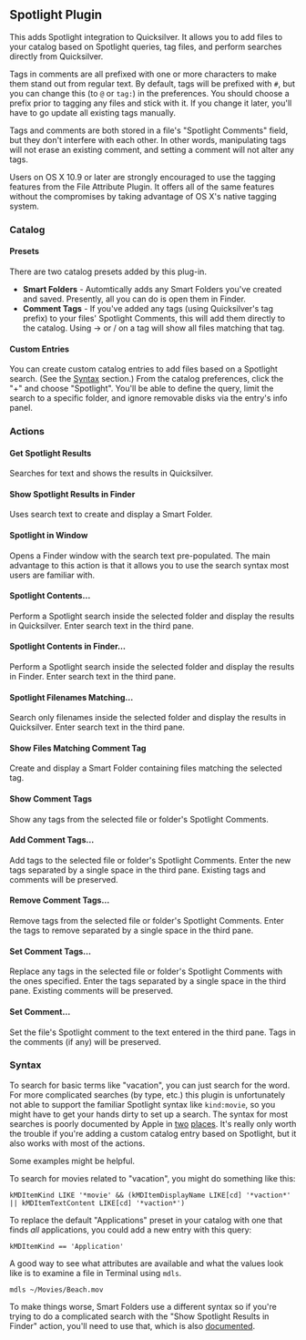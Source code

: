 ## Spotlight Plugin ##

This adds Spotlight integration to Quicksilver. It allows you to add files to your catalog based on Spotlight queries, tag files, and perform searches directly from Quicksilver.

Tags in comments are all prefixed with one or more characters to make them stand out from regular text. By default, tags will be prefixed with `#`, but you can change this (to `@` or `tag:`) in the preferences. You should choose a prefix prior to tagging any files and stick with it. If you change it later, you'll have to go update all existing tags manually.

Tags and comments are both stored in a file's "Spotlight Comments" field, but they don't interfere with each other. In other words, manipulating tags will not erase an existing comment, and setting a comment will not alter any tags.

Users on OS X 10.9 or later are strongly encouraged to use the tagging features from the File Attribute Plugin. It offers all of the same features without the compromises by taking advantage of OS X's native tagging system.

### Catalog ###

#### Presets ####

There are two catalog presets added by this plug-in.

 * **Smart Folders** - Automtically adds any Smart Folders you've created and saved. Presently, all you can do is open them in Finder.
 * **Comment Tags** - If you've added any tags (using Quicksilver's tag prefix) to your files' Spotlight Comments, this will add them directly to the catalog. Using → or / on a tag will show all files matching that tag.

#### Custom Entries ####

You can create custom catalog entries to add files based on a Spotlight search. (See the [Syntax](#syntax) section.) From the catalog preferences, click the "+" and choose "Spotlight". You'll be able to define the query, limit the search to a specific folder, and ignore removable disks via the entry's info panel.

### Actions ###

#### Get Spotlight Results ####

Searches for text and shows the results in Quicksilver.

#### Show Spotlight Results in Finder ####

Uses search text to create and display a Smart Folder.

#### Spotlight in Window ####

Opens a Finder window with the search text pre-populated. The main advantage to this action is that it allows you to use the search syntax most users are familiar with.

#### Spotlight Contents… ####

Perform a Spotlight search inside the selected folder and display the results in Quicksilver. Enter search text in the third pane.

#### Spotlight Contents in Finder… ####

Perform a Spotlight search inside the selected folder and display the results in Finder. Enter search text in the third pane.

#### Spotlight Filenames Matching… ####

Search only filenames inside the selected folder and display the results in Quicksilver. Enter search text in the third pane.

#### Show Files Matching Comment Tag ####

Create and display a Smart Folder containing files matching the selected tag.

#### Show Comment Tags ####

Show any tags from the selected file or folder's Spotlight Comments.

#### Add Comment Tags… ####

Add tags to the selected file or folder's Spotlight Comments. Enter the new tags separated by a single space in the third pane. Existing tags and comments will be preserved.

#### Remove Comment Tags… ####

Remove tags from the selected file or folder's Spotlight Comments. Enter the tags to remove separated by a single space in the third pane.

#### Set Comment Tags… ####

Replace any tags in the selected file or folder's Spotlight Comments with the ones specified. Enter the tags separated by a single space in the third pane. Existing comments will be preserved.

#### Set Comment… ####

Set the file's Spotlight comment to the text entered in the third pane. Tags in the comments (if any) will be preserved.

### Syntax ###

To search for basic terms like "vacation", you can just search for the word. For more complicated searches (by type, etc.) this plugin is unfortunately not able to support the familiar Spotlight syntax like `kind:movie`, so you might have to get your hands dirty to set up a search. The syntax for most searches is poorly documented by Apple in [two][mdqsyntax] [places][nspsyntax]. It's really only worth the trouble if you're adding a custom catalog entry based on Spotlight, but it also works with most of the actions.

Some examples might be helpful.

To search for movies related to "vacation", you might do something like this:

    kMDItemKind LIKE '*movie' && (kMDItemDisplayName LIKE[cd] '*vaction*' || kMDItemTextContent LIKE[cd] '*vaction*')

To replace the default "Applications" preset in your catalog with one that finds *all* applications, you could add a new entry with this query:

    kMDItemKind == 'Application'

A good way to see what attributes are available and what the values look like is to examine a file in Terminal using `mdls`.

    mdls ~/Movies/Beach.mov

To make things worse, Smart Folders use a different syntax so if you're trying to do a complicated search with the "Show Spotlight Results in Finder" action, you'll need to use that, which is also [documented][slqsyntax].

[mdqsyntax]: https://developer.apple.com/library/mac/#documentation/Carbon/Conceptual/SpotlightQuery/Concepts/QueryFormat.html#//apple_ref/doc/uid/TP40001849-CJBEJBHH
[nspsyntax]: https://developer.apple.com/library/mac/#documentation/Cocoa/Conceptual/Predicates/Articles/pSyntax.html#//apple_ref/doc/uid/TP40001795-SW1
[slqsyntax]: https://developer.apple.com/library/mac/#documentation/Carbon/Conceptual/SpotlightQuery/Concepts/QueryFormat.html#//apple_ref/doc/uid/TP40001849
